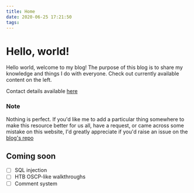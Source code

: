 ```yaml
---
title: Home
date: 2020-06-25 17:21:50
tags:
---
```


# Hello, world!

Hello world, welcome to my blog!
The purpose of this blog is to share my knowledge and things I do with everyone.
Check out currently available content on the left.

Contact details available [here](/whoami/#Connect-With-Me)

### Note
Nothing is perfect. If you'd like me to add a particular thing somewhere to make this resource better for us all, have a request, or came across some mistake on this website, I'd greatly appreciate if you'd raise an issue on the [blog's repo](https://github.com/krnb/noobsecblog)

## Coming soon
- [ ] SQL injection
- [ ] HTB OSCP-like walkthroughs
- [ ] Comment system